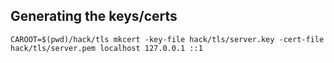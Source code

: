 
## Generating the keys/certs

```
CAROOT=$(pwd)/hack/tls mkcert -key-file hack/tls/server.key -cert-file hack/tls/server.pem localhost 127.0.0.1 ::1
```